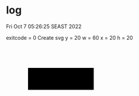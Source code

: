 # log
Fri Oct 7 05:26:25 SEAST 2022

exitcode = 0
Create svg
y = 20
w = 60
x = 20
h = 20
<?xml version='1.0'?> <svg xmlns="http://www.w3.org/2000/svg" xmlns:link="http://www.w3.org/1999/xlink" width="300" height="300" viewBox="0 0 100 100" ><rect x='20' y='20' width='60' height='20' /></svg>
